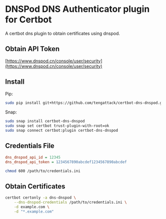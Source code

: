 # DNSPod DNS Authenticator plugin for Certbot

A certbot dns plugin to obtain certificates using dnspod.

## Obtain API Token
[https://www.dnspod.cn/console/user/security](https://www.dnspod.cn/console/user/security)

## Install

Pip:

```bash
sudo pip install git+https://github.com/tengattack/certbot-dns-dnspod.git
```

Snap:

```bash
sudo snap install certbot-dns-dnspod
sudo snap set certbot trust-plugin-with-root=ok
sudo snap connect certbot:plugin certbot-dns-dnspod
```

## Credentials File

```ini
dns_dnspod_api_id = 12345
dns_dnspod_api_token = 1234567890abcdef1234567890abcdef
```

```bash
chmod 600 /path/to/credentials.ini
```


## Obtain Certificates

```bash
certbot certonly -a dns-dnspod \
    --dns-dnspod-credentials /path/to/credentials.ini \
    -d example.com \
    -d "*.example.com"
```
